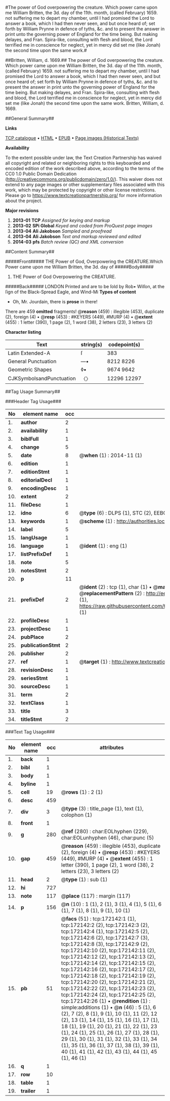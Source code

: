 #The power of God overpowering the creature. Which power came upon me William Britten, the 3d. day of the 11th. month, (called February) 1659. not suffering me to depart my chamber, until I had promised the Lord to answer a book, which I had then never seen, and but once heard of; set forth by William Prynne in defence of tyths, &c. and to present the answer in print unto the governing power of England for the time being. But making delayes, and Fran. Spira-like, consulting with flesh and blood, the Lord terrified me in conscience for neglect, yet in mercy did set me (like Jonah) the second time upon the same work.#

##Britten, William, d. 1669.##
The power of God overpowering the creature. Which power came upon me William Britten, the 3d. day of the 11th. month, (called February) 1659. not suffering me to depart my chamber, until I had promised the Lord to answer a book, which I had then never seen, and but once heard of; set forth by William Prynne in defence of tyths, &c. and to present the answer in print unto the governing power of England for the time being. But making delayes, and Fran. Spira-like, consulting with flesh and blood, the Lord terrified me in conscience for neglect, yet in mercy did set me (like Jonah) the second time upon the same work.
Britten, William, d. 1669.

##General Summary##

**Links**

[TCP catalogue](http://www.ota.ox.ac.uk/tcp/)  • 
[HTML](http://tei.it.ox.ac.uk/tcp/Texts-HTML/free/A77/A77553.html)  • 
[EPUB](http://tei.it.ox.ac.uk/tcp/Texts-EPUB/free/A77/A77553.epub) • 
[Page images (Historical Texts)](https://historicaltexts.jisc.ac.uk/eebo-45578187e)

**Availability**

To the extent possible under law, the Text Creation Partnership has waived all copyright and related or neighboring rights to this keyboarded and encoded edition of the work described above, according to the terms of the CC0 1.0 Public Domain Dedication (http://creativecommons.org/publicdomain/zero/1.0/). This waiver does not extend to any page images or other supplementary files associated with this work, which may be protected by copyright or other license restrictions. Please go to https://www.textcreationpartnership.org/ for more information about the project.

**Major revisions**

1. __2013-01__ __TCP__ *Assigned for keying and markup*
1. __2013-02__ __SPi Global__ *Keyed and coded from ProQuest page images*
1. __2013-04__ __Ali Jakobson__ *Sampled and proofread*
1. __2013-04__ __Ali Jakobson__ *Text and markup reviewed and edited*
1. __2014-03__ __pfs__ *Batch review (QC) and XML conversion*

##Content Summary##

#####Front#####
THE Power of God, Overpowering the CREATURE.Which Power came upon me William Britten, the 3d. day of
#####Body#####

1. THE Power of God Overpowering the CREATURE.

#####Back#####
LONDON Printed and are to be ſold by Rob• Wilſon, at the ſign of the Black-Spread Eagle, and Wind-Mi
**Types of content**

  * Oh, Mr. Jourdain, there is **prose** in there!

There are 459 **omitted** fragments! 
 @__reason__ (459) : illegible (453), duplicate (2), foreign (4)  •  @__resp__ (453) : #KEYERS (449), #MURP (4)  •  @__extent__ (455) : 1 letter (390), 1 page (2), 1 word (38), 2 letters (23), 3 letters (2)

**Character listing**


|Text|string(s)|codepoint(s)|
|---|---|---|
|Latin Extended-A|ſ|383|
|General Punctuation|—•|8212 8226|
|Geometric Shapes|◊▪|9674 9642|
|CJKSymbolsandPunctuation|〈〉|12296 12297|

##Tag Usage Summary##

###Header Tag Usage###

|No|element name|occ|attributes|
|---|---|---|---|
|1.|__author__|2||
|2.|__availability__|1||
|3.|__biblFull__|1||
|4.|__change__|5||
|5.|__date__|8| @__when__ (1) : 2014-11 (1)|
|6.|__edition__|1||
|7.|__editionStmt__|1||
|8.|__editorialDecl__|1||
|9.|__encodingDesc__|1||
|10.|__extent__|2||
|11.|__fileDesc__|1||
|12.|__idno__|6| @__type__ (6) : DLPS (1), STC (2), EEBO-CITATION (1), OCLC (1), VID (1)|
|13.|__keywords__|1| @__scheme__ (1) : http://authorities.loc.gov/ (1)|
|14.|__label__|5||
|15.|__langUsage__|1||
|16.|__language__|1| @__ident__ (1) : eng (1)|
|17.|__listPrefixDef__|1||
|18.|__note__|5||
|19.|__notesStmt__|2||
|20.|__p__|11||
|21.|__prefixDef__|2| @__ident__ (2) : tcp (1), char (1)  •  @__matchPattern__ (2) : ([0-9\-]+):([0-9IVX]+) (1), (.+) (1)  •  @__replacementPattern__ (2) : http://eebo.chadwyck.com/downloadtiff?vid=$1&page=$2 (1), https://raw.githubusercontent.com/textcreationpartnership/Texts/master/tcpchars.xml#$1 (1)|
|22.|__profileDesc__|1||
|23.|__projectDesc__|1||
|24.|__pubPlace__|2||
|25.|__publicationStmt__|2||
|26.|__publisher__|2||
|27.|__ref__|1| @__target__ (1) : http://www.textcreationpartnership.org/docs/. (1)|
|28.|__revisionDesc__|1||
|29.|__seriesStmt__|1||
|30.|__sourceDesc__|1||
|31.|__term__|2||
|32.|__textClass__|1||
|33.|__title__|3||
|34.|__titleStmt__|2||


###Text Tag Usage###

|No|element name|occ|attributes|
|---|---|---|---|
|1.|__back__|1||
|2.|__bibl__|1||
|3.|__body__|1||
|4.|__byline__|1||
|5.|__cell__|19| @__rows__ (1) : 2 (1)|
|6.|__desc__|459||
|7.|__div__|3| @__type__ (3) : title_page (1), text (1), colophon (1)|
|8.|__front__|1||
|9.|__g__|280| @__ref__ (280) : char:EOLhyphen (229), char:EOLunhyphen (46), char:punc (5)|
|10.|__gap__|459| @__reason__ (459) : illegible (453), duplicate (2), foreign (4)  •  @__resp__ (453) : #KEYERS (449), #MURP (4)  •  @__extent__ (455) : 1 letter (390), 1 page (2), 1 word (38), 2 letters (23), 3 letters (2)|
|11.|__head__|2| @__type__ (1) : sub (1)|
|12.|__hi__|727||
|13.|__note__|117| @__place__ (117) : margin (117)|
|14.|__p__|156| @__n__ (10) : 1 (1), 2 (1), 3 (1), 4 (1), 5 (1), 6 (1), 7 (1), 8 (1), 9 (1), 10 (1)|
|15.|__pb__|51| @__facs__ (51) : tcp:172142:1 (1), tcp:172142:2 (2), tcp:172142:3 (2), tcp:172142:4 (1), tcp:172142:5 (2), tcp:172142:6 (2), tcp:172142:7 (3), tcp:172142:8 (3), tcp:172142:9 (2), tcp:172142:10 (2), tcp:172142:11 (2), tcp:172142:12 (2), tcp:172142:13 (2), tcp:172142:14 (2), tcp:172142:15 (2), tcp:172142:16 (2), tcp:172142:17 (2), tcp:172142:18 (2), tcp:172142:19 (2), tcp:172142:20 (2), tcp:172142:21 (2), tcp:172142:22 (2), tcp:172142:23 (2), tcp:172142:24 (2), tcp:172142:25 (2), tcp:172142:26 (1)  •  @__rendition__ (1) : simple:additions (1)  •  @__n__ (46) : 5 (1), 6 (2), 7 (2), 8 (1), 9 (1), 10 (1), 11 (2), 12 (2), 13 (1), 14 (1), 15 (1), 16 (1), 17 (1), 18 (1), 19 (1), 20 (1), 21 (1), 22 (1), 23 (1), 24 (1), 25 (1), 26 (1), 27 (1), 28 (1), 29 (1), 30 (1), 31 (1), 32 (1), 33 (1), 34 (1), 35 (1), 36 (1), 37 (1), 38 (1), 39 (1), 40 (1), 41 (1), 42 (1), 43 (1), 44 (1), 45 (1), 46 (1)|
|16.|__q__|1||
|17.|__row__|10||
|18.|__table__|1||
|19.|__trailer__|1||
